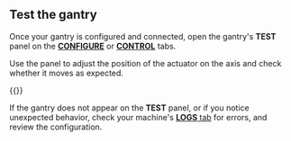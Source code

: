 ## Test the gantry

Once your gantry is configured and connected, open the gantry's **TEST** panel on the [**CONFIGURE**](/configure/) or [**CONTROL**](/fleet/control/) tabs.

Use the panel to adjust the position of the actuator on the axis and check whether it moves as expected.

{{<imgproc src="/components/gantry/gantry-control-tab.png" declaredimensions=true alt="Gantry test panel." resize="800x" style="width:500px" class="imgzoom">}}

If the gantry does not appear on the **TEST** panel, or if you notice unexpected behavior, check your machine's [**LOGS** tab](/cloud/machines/#logs) for errors, and review the configuration.
